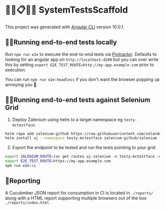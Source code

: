 # 👩‍🔬📋👨‍🔬 SystemTestsScaffold

This project was generated with [Angular CLI](https://github.com/angular/angular-cli) version 10.0.1.

## 🏃‍♂️Running end-to-end tests locally

Run `npm run e2e` to execute the end-to-end tests via [Protractor](http://www.protractortest.org/). Defaults to looking for an angular app on `http://localhost:4200` but you can over write this by setting `export E2E_TEST_ROUTE=http://my-app.example.com` prior to execution.

You can run `npm run e2e:headless` if you don't want the browser popping up annoying you 🤗.


## 🏃‍♀️Running end-to-end tests against Selenium Grid
1. Deploy Zalenium using helm to a target namespace eg `testy-mctestface`:
```bash
helm repo add zalenium-github https://raw.githubusercontent.com/zalando/zalenium/master/charts/zalenium
helm install uj --namespace testy-mctestface zalenium-github/zalenium --set hub.openshift.route.enabled=true
```
2. Export the endpoint to be tested and run the tests pointing to your grid
```bash
export ZALENIUM_ROUTE=(oc get routes uj-zalenium -n testy-mctestface -o jsonpath='{.spec.host}')
export E2E_TEST_ROUTE=https://my-app.example.com
npm run e2e:ci
```

## 📰Reporting
A Cucubmber JSON report for consumption in CI is located in `./reports/` along with a HTML report supporting multiple browsers out of the box `./reports/index.html`
